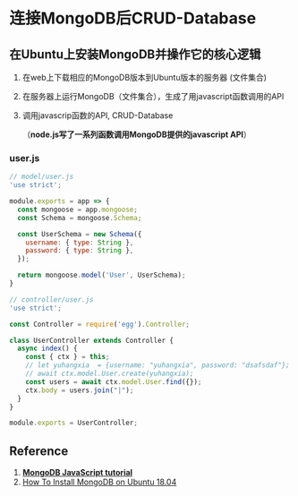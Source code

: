 # 连接MongoDB后CRUD-Database

## 在Ubuntu上安装MongoDB并操作它的核心逻辑

1. 在web上下载相应的MongoDB版本到Ubuntu版本的服务器 (文件集合)

2. 在服务器上运行MongoDB（文件集合），生成了用javascript函数调用的API

3. 调用javascrip函数的API, CRUD-Database 

   （**node.js写了一系列函数调用MongoDB提供的javascript API**）

### user.js

```javascript
// model/user.js
'use strict';

module.exports = app => {
  const mongoose = app.mongoose;
  const Schema = mongoose.Schema;

  const UserSchema = new Schema({
    username: { type: String },
    password: { type: String },
  });

  return mongoose.model('User', UserSchema);
}

// controller/user.js
'use strict';

const Controller = require('egg').Controller;

class UserController extends Controller {
  async index() {
    const { ctx } = this;
    // let yuhangxia  = {username: "yuhangxia", password: "dsafsdaf"};
    // await ctx.model.User.create(yuhangxia);
    const users = await ctx.model.User.find({});
    ctx.body = users.join("|");
  }
}

module.exports = UserController;
```

## Reference

1. [**MongoDB JavaScript tutorial**](http://zetcode.com/javascript/mongodb/)
2. [How To Install MongoDB on Ubuntu 18.04](https://www.digitalocean.com/community/tutorials/how-to-install-mongodb-on-ubuntu-18-04-source#:~:text=%20How%20To%20Install%20MongoDB%20on%20Ubuntu%2018.04,As%20mentioned%20previously%2C%20the%20installation%20process...%20More%20)



